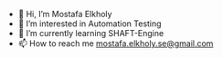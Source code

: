 - 👋 Hi, I’m Mostafa Elkholy
- 👀 I’m interested in Automation Testing
- 🌱 I’m currently learning SHAFT-Engine
- 📫 How to reach me mostafa.elkholy.se@gmail.com

<!---
50lio/50lio is a ✨ special ✨ repository because its `README.md` (this file) appears on your GitHub profile.
You can click the Preview link to take a look at your changes.
--->
